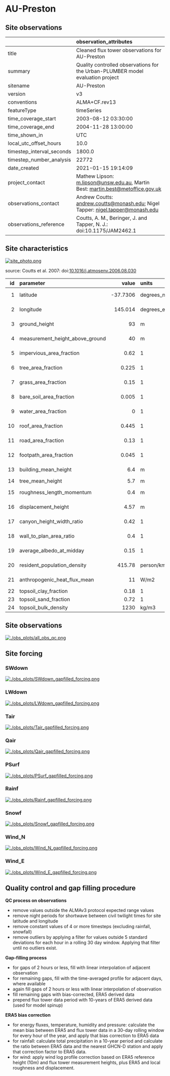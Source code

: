 # AU-Preston

## Site observations

|                           | observation_attributes                                                         |
|:--------------------------|:-------------------------------------------------------------------------------|
| title                     | Cleaned flux tower observations for AU-Preston                                 |
| summary                   | Quality controlled observations for the Urban-PLUMBER model evaluation project |
| sitename                  | AU-Preston                                                                     |
| version                   | v3                                                                             |
| conventions               | ALMA+CF.rev13                                                                  |
| featureType               | timeSeries                                                                     |
| time_coverage_start       | 2003-08-12 03:30:00                                                            |
| time_coverage_end         | 2004-11-28 13:00:00                                                            |
| time_shown_in             | UTC                                                                            |
| local_utc_offset_hours    | 10.0                                                                           |
| timestep_interval_seconds | 1800.0                                                                         |
| timestep_number_analysis  | 22772                                                                          |
| date_created              | 2021-01-15 19:14:09                                                            |
| project_contact           | Mathew Lipson: m.lipson@unsw.edu.au, Martin Best: martin.best@metoffice.gov.uk |
| observations_contact      | Andrew Coutts: andrew.coutts@monash.edu; Nigel Tapper: nigel.tapper@monash.edu |
| observations_reference    | Coutts, A. M., Beringer, J. and Tapper, N. J.: doi:10.1175/JAM2462.1           |

## Site characteristics

[![site_photo.png](site_photo.png)](site_photo.png)

source: Coutts et al. 2007: doi:[10.1016/j.atmosenv.2006.08.030](http://doi.org/10.1016/j.atmosenv.2006.08.030)

|   id | parameter                       |     value | units         | source                 |
|-----:|:--------------------------------|----------:|:--------------|:-----------------------|
|    1 | latitude                        |  -37.7306 | degrees_north | Coutts et al. 2007a    |
|    2 | longitude                       |  145.014  | degrees_east  | Coutts et al. 2007a    |
|    3 | ground_height                   |   93      | m             | Coutts et al. 2007a    |
|    4 | measurement_height_above_ground |   40      | m             | Coutts et al. 2007b    |
|    5 | impervious_area_fraction        |    0.62   | 1             | Grimmond et al. 2011   |
|    6 | tree_area_fraction              |    0.225  | 1             | Grimmond et al. 2011   |
|    7 | grass_area_fraction             |    0.15   | 1             | Grimmond et al. 2011   |
|    8 | bare_soil_area_fraction         |    0.005  | 1             | Grimmond et al. 2011   |
|    9 | water_area_fraction             |    0      | 1             | Grimmond et al. 2011   |
|   10 | roof_area_fraction              |    0.445  | 1             | Grimmond et al. 2011   |
|   11 | road_area_fraction              |    0.13   | 1             | Grimmond et al. 2011   |
|   12 | footpath_area_fraction          |    0.045  | 1             | Grimmond et al. 2011   |
|   13 | building_mean_height            |    6.4    | m             | Grimmond et al. 2011   |
|   14 | tree_mean_height                |    5.7    | m             | Nice et al. 2018       |
|   15 | roughness_length_momentum       |    0.4    | m             | Grimmond et al. 2011   |
|   16 | displacement_height             |    4.57   | m             | Macdonald et al. 1998  |
|   17 | canyon_height_width_ratio       |    0.42   | 1             | Grimmond et al. 2011   |
|   18 | wall_to_plan_area_ratio         |    0.4    | 1             | Grimmond et al. 2011   |
|   19 | average_albedo_at_midday        |    0.15   | 1             | Grimmond et al. 2011   |
|   20 | resident_population_density     |  415.78   | person/km2    | Grimmond et al. 2011   |
|   21 | anthropogenic_heat_flux_mean    |   11      | W/m2          | Best and Grimmond 2016 |
|   22 | topsoil_clay_fraction           |    0.18   | 1             | openlandmap.org        |
|   23 | topsoil_sand_fraction           |    0.72   | 1             | openlandmap.org        |
|   24 | topsoil_bulk_density            | 1230      | kg/m3         | openlandmap.org        |

## Site observations

[![./obs_plots/all_obs_qc.png](./obs_plots/all_obs_qc.png)](./obs_plots/all_obs_qc.png)

## Site forcing

### SWdown

[![./obs_plots/SWdown_gapfilled_forcing.png](./obs_plots/SWdown_gapfilled_forcing.png)](./obs_plots/SWdown_gapfilled_forcing.png)

### LWdown

[![./obs_plots/LWdown_gapfilled_forcing.png](./obs_plots/LWdown_gapfilled_forcing.png)](./obs_plots/LWdown_gapfilled_forcing.png)

### Tair

[![./obs_plots/Tair_gapfilled_forcing.png](./obs_plots/Tair_gapfilled_forcing.png)](./obs_plots/Tair_gapfilled_forcing.png)

### Qair

[![./obs_plots/Qair_gapfilled_forcing.png](./obs_plots/Qair_gapfilled_forcing.png)](./obs_plots/Qair_gapfilled_forcing.png)

### PSurf

[![./obs_plots/PSurf_gapfilled_forcing.png](./obs_plots/PSurf_gapfilled_forcing.png)](./obs_plots/PSurf_gapfilled_forcing.png)

### Rainf

[![./obs_plots/Rainf_gapfilled_forcing.png](./obs_plots/Rainf_gapfilled_forcing.png)](./obs_plots/Rainf_gapfilled_forcing.png)

### Snowf

[![./obs_plots/Snowf_gapfilled_forcing.png](./obs_plots/Snowf_gapfilled_forcing.png)](./obs_plots/Snowf_gapfilled_forcing.png)

### Wind_N

[![./obs_plots/Wind_N_gapfilled_forcing.png](./obs_plots/Wind_N_gapfilled_forcing.png)](./obs_plots/Wind_N_gapfilled_forcing.png)

### Wind_E

[![./obs_plots/Wind_E_gapfilled_forcing.png](./obs_plots/Wind_E_gapfilled_forcing.png)](./obs_plots/Wind_E_gapfilled_forcing.png)

## Quality control and gap filling procedure


**QC process on observations**
 
 - remove values outside the ALMAv3 protocol expected range values
 - remove night periods for shortwave between civil twilight times for site latitude and longitude
 - remove constant values of 4 or more timesteps (excluding rainfall, snowfall)
 - remove outliers by applying a filter for values outside 5 standard deviations for each hour in a rolling 30 day window. Applying that filter until no outliers exist.
 
**Gap-filling process**
  
 - for gaps of 2 hours or less, fill with linear interpolation of adjacent observation
 - for remaining gaps, fill with the time-averaged profile for adjacent days, where available
 - again fill gaps of 2 hours or less with linear interpolation of observation
 - fill remaining gaps with bias-corrected, ERA5 derived data
 - prepend flux tower data period with 10-years of ERA5 derived data (used for model spinup)
 
**ERA5 bias correction**
 
 - for energy fluxes, temperature, humidity and pressure: calculate the mean bias between ERA5 and flux tower data in a 30-day rolling window for every hour of the year, and apply that bias correction to ERA5 data
 - for rainfall: calculate total precipitation in a 10-year period and calculate the ratio between ERA5 data and the nearest GHCN-D station and apply that correction factor to ERA5 data.
 - for wind: apply wind log profile correction based on ERA5 reference height (10m) and flux tower measurement heights, plus ERA5 and local roughness and displacement.

